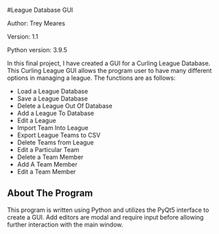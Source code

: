 #League Database GUI

Author: Trey Meares

Version: 1.1

Python version: 3.9.5




In this final project, I have created a GUI for a Curling League Database.
This Curling League GUI allows the program user to have many different options in 
managing a league. The functions are as follows:

* Load a League Database
* Save a League Database
* Delete a League Out Of Database
* Add a League To Database
* Edit a League
* Import Team Into League
* Export League Teams to CSV
* Delete Teams from League
* Edit a Particular Team
* Delete a Team Member
* Add A Team Member
* Edit a Team Member

## About The Program

This program is written using Python and utilizes the PyQt5 interface
to create a GUI. Add editors are modal and require input before allowing 
further interaction with the main window. 



